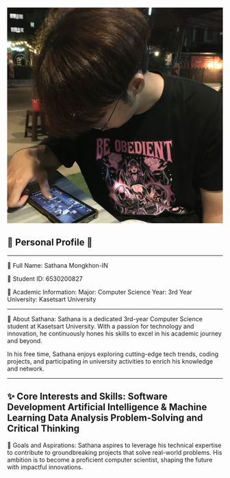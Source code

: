 ![image](image/Profile.jpg)

## 🌟 Personal Profile 🌟
---
📌 Full Name:
Sathana Mongkhon-IN

📌 Student ID:
6530200827

📌 Academic Information:
Major: Computer Science
Year: 3rd Year
University: Kasetsart University

---
🎯 About Sathana:
Sathana is a dedicated 3rd-year Computer Science student at Kasetsart University. With a passion for technology and innovation, he continuously hones his skills to excel in his academic journey and beyond.

In his free time, Sathana enjoys exploring cutting-edge tech trends, coding projects, and participating in university activities to enrich his knowledge and network.

---
✨ Core Interests and Skills:
Software Development
Artificial Intelligence & Machine Learning
Data Analysis
Problem-Solving and Critical Thinking
---
🌟 Goals and Aspirations:
Sathana aspires to leverage his technical expertise to contribute to groundbreaking projects that solve real-world problems. His ambition is to become a proficient computer scientist, shaping the future with impactful innovations.



